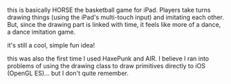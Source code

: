 this is basically HORSE the basketball game for iPad. Players take turns drawing things (using the iPad's multi-touch input) and imitating each other. But, since the drawing part is linked with time, it feels like more of a dance, a dance imitation game.

it's still a cool, simple fun idea!

this was also the first time I used HaxePunk and AIR. I believe I ran into problems of using the drawing class to draw primitives directly to iOS (OpenGL ES)... but I don't quite remember.
